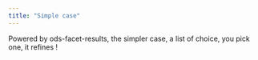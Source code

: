 ```yaml
---
title: "Simple case"
---
```


Powered by ods-facet-results, the simpler case, a list of choice, you pick one, it refines !
